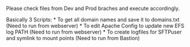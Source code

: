 Please check files from Dev and Prod braches and execute accordingly.

Basically 3 Scripts: * To get all domain names and save it to domains.txt (Need to run from webserver)
                     * To edit Apache Config to update new EFS log PATH (Need to run from webserver) 
                     * To create logfiles for SFTPuser and symlink to mount points (Need to run from Bastion) 
                     
